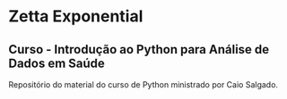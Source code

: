 # Zetta Exponential
## Curso - Introdução ao Python para Análise de Dados em Saúde

Repositório do material do curso de Python ministrado por Caio Salgado.
